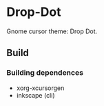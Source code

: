 # Drop-Dot
Gnome cursor theme: Drop Dot.  

## Build


### Building dependences
- xorg-xcursorgen
- inkscape (cli)
